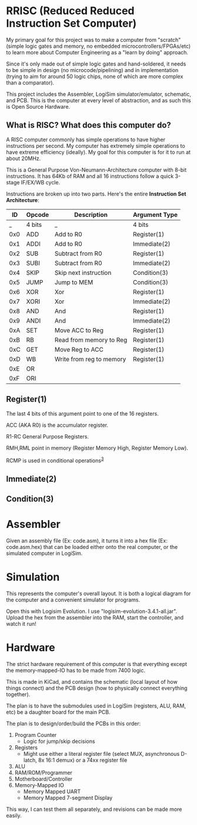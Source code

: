 # RRISC (Reduced Reduced Instruction Set Computer)

My primary goal for this project was to make a computer from "scratch"
(simple logic gates and memory, no embedded microcontrollers/FPGAs/etc) to learn more about Computer Engineering
as a "learn by doing" approach.

Since it's only made out of simple logic gates and hand-soldered, it needs to be simple in design
(no microcode/pipelining) and in implementation (trying to aim for around 50 logic chips,
none of which are more complex than a comparator).

This project includes the Assembler, LogiSim simulator/emulator, schematic, and PCB.
This is the computer at every level of abstraction, and as such this is Open Source Hardware.

## What is RISC? What does this computer do? 

A RISC computer commonly has simple operations to have higher instructions per second.
My computer has extremely simple operations to have extreme efficiency (ideally).
My goal for this computer is for it to run at about 20MHz.

This is a General Purpose Von-Neumann-Architecture computer with 8-bit instructions.
It has 64Kb of RAM and all 16 instructions follow a quick 3-stage IF/EX/WB cycle.

Instructions are broken up into two parts. Here's the entire **Instruction Set Architecture**:

 ID | Opcode |  Description           |  Argument Type
----|--------|------------------------|-------------------------
 _  | 4 bits | _                      | 4 bits
0x0 | ADD    | Add to R0              | Register(1)
0x1 | ADDI   | Add to R0              | Immediate(2)       
0x2 | SUB    | Subtract from R0       | Register(1)   
0x3 | SUBI   | Subtract from R0       | Immediate(2)  
0x4 | SKIP   | Skip next instruction  | Condition(3)  
0x5 | JUMP   | Jump to MEM            | Condition(3)  
0x6 | XOR    | Xor                    | Register(1)        
0x7 | XORI   | Xor                    | Immediate(2)       
0x8 | AND    | And                    | Register(1)        
0x9 | ANDI   | And                    | Immediate(2)       
0xA | SET    | Move ACC to Reg        | Register(1)
0xB | RB     | Read from memory to Reg| Register(1)
0xC | GET    | Move Reg to ACC        | Register(1)
0xD | WB     | Write from reg to memory|Register(1)
0xE | OR     |                        |
0xF | ORI    |                        |

## Register(1)
The last 4 bits of this argument point to one of the 16 registers.

ACC (AKA R0) is the accumulator register.

R1-RC General Purpose Registers.

RMH,RML point in memory (Register Memory High, Register Memory Low).

RCMP is used in conditional operations<sup>[3](3)</sup>

## Immediate(2)

## Condition(3)

# Assembler

Given an assembly file (Ex: code.asm), it turns it into a hex file (Ex: code.asm.hex) that can be loaded either onto
the real computer, or the simulated computer in LogiSim.

# Simulation

This represents the computer's overall layout. It is both a logical diagram for the computer and a convenient simulator for programs.

Open this with Logisim Evolution. I use "logisim-evolution-3.4.1-all.jar".
Upload the hex from the assembler into the RAM, start the controller, and watch it run!

# Hardware

The strict hardware requirement of this computer is that everything except the memory-mapped-IO has to be made from 7400 logic.

This is made in KiCad, and contains the schematic (local layout of how things connect)
and the PCB design (how to physically connect everything together).

The plan is to have the submodules used in LogiSim (registers, ALU, RAM, etc) be a daughter board for the main PCB.

The plan is to design/order/build the PCBs in this order:
1. Program Counter
    - Logic for jump/skip decisions
2. Registers
    - Might use either a literal register file (select MUX, asynchronous D-latch, 8x 16:1 demux) or a 74xx register file 
3. ALU
4. RAM/ROM/Programmer
5. Motherboard/Controller
6. Memory-Mapped IO
    - Memory Mapped UART
    - Memory Mapped 7-segment Display

This way, I can test them all separately, and revisions can be made more easily.
